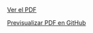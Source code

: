 [Ver el PDF](Examen.pdf)

[Previsualizar PDF en GitHub](https://github.com/usuario/repositorio/blob/main/ruta/al/Examen.pdf)
